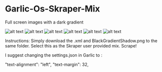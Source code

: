 # Garlic-Os-Skraper-Mix
Full screen images with a dark gradient




![alt text](https://github.com/timault/Garlic-Os-Skraper-/blob/main/GarlicOS_001.png?raw=true)
![alt text](https://github.com/timault/Garlic-Os-Skraper-/blob/main/GarlicOS_002.png?raw=true)
![alt text](https://github.com/timault/Garlic-Os-Skraper-/blob/main/GarlicOS_003.png?raw=true)
![alt text](https://github.com/timault/Garlic-Os-Skraper-/blob/main/GarlicOS_004.png?raw=true)
![alt text](https://github.com/timault/Garlic-Os-Skraper-/blob/main/GarlicOS_005.png?raw=true)
![alt text](https://github.com/timault/Garlic-Os-Skraper-/blob/main/GarlicOS_006.png?raw=true)

Instructions: 
Simply download the .xml and BlackGradientShadow.png to the same folder.
Select this as the Skraper user provided mix.
Scrape!


I suggest changing the settings.json in Garlic to :

"text-alignment": "left",
"text-margin": 32,
